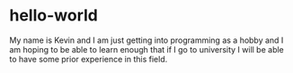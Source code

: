 # hello-world

My name is Kevin and I am just getting into programming as a hobby and I am hoping to be able to learn enough that if I go to university I will be able to have some prior experience in this field.
